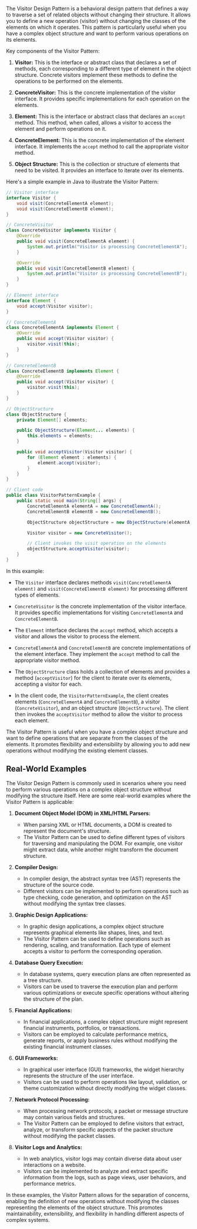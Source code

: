 The Visitor Design Pattern is a behavioral design pattern that defines a way to traverse a set of related objects without changing their structure. It allows you to define a new operation (visitor) without changing the classes of the elements on which it operates. This pattern is particularly useful when you have a complex object structure and want to perform various operations on its elements.

Key components of the Visitor Pattern:

1. **Visitor:** This is the interface or abstract class that declares a set of methods, each corresponding to a different type of element in the object structure. Concrete visitors implement these methods to define the operations to be performed on the elements.

2. **ConcreteVisitor:** This is the concrete implementation of the visitor interface. It provides specific implementations for each operation on the elements.

3. **Element:** This is the interface or abstract class that declares an `accept` method. This method, when called, allows a visitor to access the element and perform operations on it.

4. **ConcreteElement:** This is the concrete implementation of the element interface. It implements the `accept` method to call the appropriate visitor method.

5. **Object Structure:** This is the collection or structure of elements that need to be visited. It provides an interface to iterate over its elements.

Here's a simple example in Java to illustrate the Visitor Pattern:

```java
// Visitor interface
interface Visitor {
    void visit(ConcreteElementA element);
    void visit(ConcreteElementB element);
}

// ConcreteVisitor
class ConcreteVisitor implements Visitor {
    @Override
    public void visit(ConcreteElementA element) {
        System.out.println("Visitor is processing ConcreteElementA");
    }

    @Override
    public void visit(ConcreteElementB element) {
        System.out.println("Visitor is processing ConcreteElementB");
    }
}

// Element interface
interface Element {
    void accept(Visitor visitor);
}

// ConcreteElementA
class ConcreteElementA implements Element {
    @Override
    public void accept(Visitor visitor) {
        visitor.visit(this);
    }
}

// ConcreteElementB
class ConcreteElementB implements Element {
    @Override
    public void accept(Visitor visitor) {
        visitor.visit(this);
    }
}

// ObjectStructure
class ObjectStructure {
    private Element[] elements;

    public ObjectStructure(Element... elements) {
        this.elements = elements;
    }

    public void acceptVisitor(Visitor visitor) {
        for (Element element : elements) {
            element.accept(visitor);
        }
    }
}

// Client code
public class VisitorPatternExample {
    public static void main(String[] args) {
        ConcreteElementA elementA = new ConcreteElementA();
        ConcreteElementB elementB = new ConcreteElementB();

        ObjectStructure objectStructure = new ObjectStructure(elementA, elementB);

        Visitor visitor = new ConcreteVisitor();

        // Client invokes the visit operation on the elements
        objectStructure.acceptVisitor(visitor);
    }
}
```

In this example:

- The `Visitor` interface declares methods `visit(ConcreteElementA element)` and `visit(ConcreteElementB element)` for processing different types of elements.

- `ConcreteVisitor` is the concrete implementation of the visitor interface. It provides specific implementations for visiting `ConcreteElementA` and `ConcreteElementB`.

- The `Element` interface declares the `accept` method, which accepts a visitor and allows the visitor to process the element.

- `ConcreteElementA` and `ConcreteElementB` are concrete implementations of the element interface. They implement the `accept` method to call the appropriate visitor method.

- The `ObjectStructure` class holds a collection of elements and provides a method (`acceptVisitor`) for the client to iterate over its elements, accepting a visitor for each.

- In the client code, the `VisitorPatternExample`, the client creates elements (`ConcreteElementA` and `ConcreteElementB`), a visitor (`ConcreteVisitor`), and an object structure (`ObjectStructure`). The client then invokes the `acceptVisitor` method to allow the visitor to process each element.

The Visitor Pattern is useful when you have a complex object structure and want to define operations that are separate from the classes of the elements. It promotes flexibility and extensibility by allowing you to add new operations without modifying the existing element classes.

## Real-World Examples

The Visitor Design Pattern is commonly used in scenarios where you need to perform various operations on a complex object structure without modifying the structure itself. Here are some real-world examples where the Visitor Pattern is applicable:

1. **Document Object Model (DOM) in XML/HTML Parsers:**
   - When parsing XML or HTML documents, a DOM is created to represent the document's structure.
   - The Visitor Pattern can be used to define different types of visitors for traversing and manipulating the DOM. For example, one visitor might extract data, while another might transform the document structure.

2. **Compiler Design:**
   - In compiler design, the abstract syntax tree (AST) represents the structure of the source code.
   - Different visitors can be implemented to perform operations such as type checking, code generation, and optimization on the AST without modifying the syntax tree classes.

3. **Graphic Design Applications:**
   - In graphic design applications, a complex object structure represents graphical elements like shapes, lines, and text.
   - The Visitor Pattern can be used to define operations such as rendering, scaling, and transformation. Each type of element accepts a visitor to perform the corresponding operation.

4. **Database Query Execution:**
   - In database systems, query execution plans are often represented as a tree structure.
   - Visitors can be used to traverse the execution plan and perform various optimizations or execute specific operations without altering the structure of the plan.

5. **Financial Applications:**
   - In financial applications, a complex object structure might represent financial instruments, portfolios, or transactions.
   - Visitors can be employed to calculate performance metrics, generate reports, or apply business rules without modifying the existing financial instrument classes.

6. **GUI Frameworks:**
   - In graphical user interface (GUI) frameworks, the widget hierarchy represents the structure of the user interface.
   - Visitors can be used to perform operations like layout, validation, or theme customization without directly modifying the widget classes.

7. **Network Protocol Processing:**
   - When processing network protocols, a packet or message structure may contain various fields and structures.
   - The Visitor Pattern can be employed to define visitors that extract, analyze, or transform specific aspects of the packet structure without modifying the packet classes.

8. **Visitor Logs and Analytics:**
   - In web analytics, visitor logs may contain diverse data about user interactions on a website.
   - Visitors can be implemented to analyze and extract specific information from the logs, such as page views, user behaviors, and performance metrics.

In these examples, the Visitor Pattern allows for the separation of concerns, enabling the definition of new operations without modifying the classes representing the elements of the object structure. This promotes maintainability, extensibility, and flexibility in handling different aspects of complex systems.